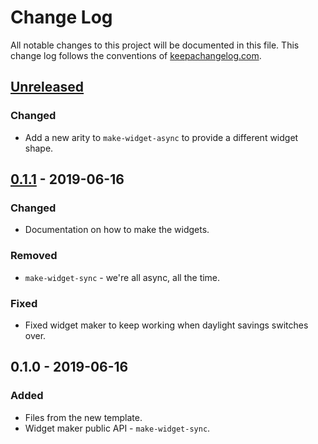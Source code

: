 # Change Log
All notable changes to this project will be documented in this file. This change log follows the conventions of [keepachangelog.com](http://keepachangelog.com/).

## [Unreleased]
### Changed
- Add a new arity to `make-widget-async` to provide a different widget shape.

## [0.1.1] - 2019-06-16
### Changed
- Documentation on how to make the widgets.

### Removed
- `make-widget-sync` - we're all async, all the time.

### Fixed
- Fixed widget maker to keep working when daylight savings switches over.

## 0.1.0 - 2019-06-16
### Added
- Files from the new template.
- Widget maker public API - `make-widget-sync`.

[Unreleased]: https://github.com/your-name/clj-test/compare/0.1.1...HEAD
[0.1.1]: https://github.com/your-name/clj-test/compare/0.1.0...0.1.1
